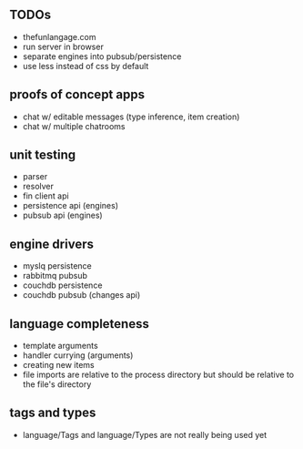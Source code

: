 TODOs
-----
- thefunlangage.com
- run server in browser
- separate engines into pubsub/persistence
- use less instead of css by default

proofs of concept apps
----------------------
- chat w/ editable messages (type inference, item creation)
- chat w/ multiple chatrooms

unit testing
------------
- parser
- resolver
- fin client api
- persistence api (engines)
- pubsub api (engines)

engine drivers
--------------
- myslq persistence
- rabbitmq pubsub
- couchdb persistence
- couchdb pubsub (changes api)

language completeness
---------------------
- template arguments
- handler currying (arguments)
- creating new items
- file imports are relative to the process directory but should be relative to the file's directory

tags and types
--------------
- language/Tags and language/Types are not really being used yet
